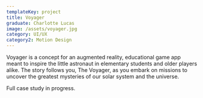 ```yaml
---
templateKey: project
title: Voyager
graduate: Charlotte Lucas
image: /assets/voyager.jpg
category: UI/UX
category2: Motion Design
---
```

Voyager is a concept for an augmented reality, educational game app meant to inspire the little astronaut in elementary students and older players alike. The story follows you, The Voyager, as you embark on missions to uncover the greatest mysteries of our solar system and the universe.

Full case study in progress.
